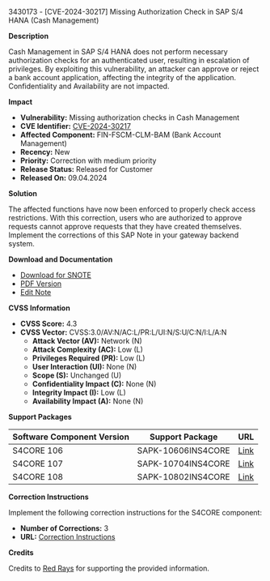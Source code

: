 3430173 - [CVE-2024-30217] Missing Authorization Check in SAP S/4 HANA (Cash Management)

**Description**

Cash Management in SAP S/4 HANA does not perform necessary authorization checks for an authenticated user, resulting in escalation of privileges. By exploiting this vulnerability, an attacker can approve or reject a bank account application, affecting the integrity of the application. Confidentiality and Availability are not impacted.

**Impact**

- **Vulnerability:** Missing authorization checks in Cash Management
- **CVE Identifier:** [CVE-2024-30217](https://www.cve.org/CVERecord?id=CVE-2024-30217)
- **Affected Component:** FIN-FSCM-CLM-BAM (Bank Account Management)
- **Recency:** New
- **Priority:** Correction with medium priority
- **Release Status:** Released for Customer
- **Released On:** 09.04.2024

**Solution**

The affected functions have now been enforced to properly check access restrictions. With this correction, users who are authorized to approve requests cannot approve requests that they have created themselves. Implement the corrections of this SAP Note in your gateway backend system.

**Download and Documentation**

- [Download for SNOTE](https://notesdownloads.sap.com/note/0040000000405852024)
- [PDF Version](https://userapps.support.sap.com/sap/support/sfm/notes/print/0003430173?language=en-US&token=1A7E616CB3A8B26483348CBD83C13716)
- [Edit Note](https://me.sap.com/sap/support/notes/edit/0003430173)

**CVSS Information**

- **CVSS Score:** 4.3
- **CVSS Vector:** CVSS:3.0/AV:N/AC:L/PR:L/UI:N/S:U/C:N/I:L/A:N
  - **Attack Vector (AV):** Network (N)
  - **Attack Complexity (AC):** Low (L)
  - **Privileges Required (PR):** Low (L)
  - **User Interaction (UI):** None (N)
  - **Scope (S):** Unchanged (U)
  - **Confidentiality Impact (C):** None (N)
  - **Integrity Impact (I):** Low (L)
  - **Availability Impact (A):** None (N)

**Support Packages**

| Software Component Version | Support Package           | URL                                        |
|----------------------------|---------------------------|--------------------------------------------|
| S4CORE 106                 | SAPK-10606INS4CORE        | [Link](https://me.sap.com/supportpackage/SAPK-10606INS4CORE) |
| S4CORE 107                 | SAPK-10704INS4CORE        | [Link](https://me.sap.com/supportpackage/SAPK-10704INS4CORE) |
| S4CORE 108                 | SAPK-10802INS4CORE        | [Link](https://me.sap.com/supportpackage/SAPK-10802INS4CORE) |

**Correction Instructions**

Implement the following correction instructions for the S4CORE component:

- **Number of Corrections:** 3
- **URL:** [Correction Instructions](https://me.sap.com/corrins/0003430173/19773)

**Credits**

Credits to [Red Rays](https://redrays.io) for supporting the provided information.